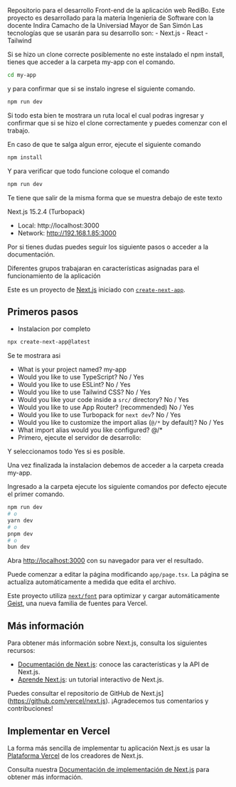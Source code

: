 Repositorio para el desarrollo Front-end de la aplicación web RediBo. Este proyecto es desarrollado para la materia Ingenieria de Software con la docente Indira Camacho de la Universiad Mayor de San Simón
Las tecnologías que se usarán para su desarrollo son:
    - Next.js
    - React
    - Tailwind

Si se hizo un clone correcte posiblemente no este instalado el npm install, tienes que acceder a la carpeta my-app con el comando.

```bash
cd my-app
```
y para confirmar que si se instalo ingrese el siguiente comando.
```bash
npm run dev
```
Si todo esta bien te mostrara un ruta local el cual podras ingresar y confirmar que si se hizo el clone correctamente
y puedes comenzar con el trabajo.

En caso de que te salga algun error, ejecute el siguiente comando 

```bash
npm install
```
Y para verificar que todo funcione coloque el comando
```bash
npm run dev
```
Te tiene que salir de la misma forma que se muestra debajo de este texto

Next.js 15.2.4 (Turbopack)
   - Local:        http://localhost:3000
   - Network:      http://192.168.1.85:3000


Por si tienes dudas puedes seguir los siguiente pasos o acceder a la documentación.

Diferentes grupos trabajaran en características asignadas para el funcionamiento de la aplicación

Este es un proyecto de [Next.js](https://nextjs.org) iniciado con [`create-next-app`](https://nextjs.org/docs/app/api-reference/cli/create-next-app).

## Primeros pasos

- Instalacion por completo 

```bash
npx create-next-app@latest
```
Se te mostrara asi

- What is your project named? my-app
- Would you like to use TypeScript? No / Yes
- Would you like to use ESLint? No / Yes
- Would you like to use Tailwind CSS? No / Yes
- Would you like your code inside a `src/` directory? No / Yes
- Would you like to use App Router? (recommended) No / Yes
- Would you like to use Turbopack for `next dev`?  No / Yes
- Would you like to customize the import alias (`@/*` by default)? No / Yes
- What import alias would you like configured? @/*
- Primero, ejecute el servidor de desarrollo:

Y seleccionamos todo Yes si es posible.

Una vez finalizada la instalacion debemos de acceder a la carpeta creada my-app.

Ingresado a la carpeta ejecute los siguiente comandos por defecto ejecute el primer comando.

```bash
npm run dev
# o
yarn dev
# o
pnpm dev
# o
bun dev
```

Abra [http://localhost:3000](http://localhost:3000) con su navegador para ver el resultado.

Puede comenzar a editar la página modificando `app/page.tsx`. La página se actualiza automáticamente a medida que edita el archivo.

Este proyecto utiliza [`next/font`](https://nextjs.org/docs/app/building-your-application/optimizing/fonts) para optimizar y cargar automáticamente [Geist](https://vercel.com/font), una nueva familia de fuentes para Vercel.

## Más información

Para obtener más información sobre Next.js, consulta los siguientes recursos:

- [Documentación de Next.js](https://nextjs.org/docs): conoce las características y la API de Next.js.
- [Aprende Next.js](https://nextjs.org/learn): un tutorial interactivo de Next.js.

Puedes consultar el repositorio de GitHub de Next.js](https://github.com/vercel/next.js). ¡Agradecemos tus comentarios y contribuciones!

## Implementar en Vercel

La forma más sencilla de implementar tu aplicación Next.js es usar la [Plataforma Vercel](https://vercel.com/new?utm_medium=default-template&filter=next.js&utm_source=create-next-app&utm_campaign=create-next-app-readme) de los creadores de Next.js.

Consulta nuestra [Documentación de implementación de Next.js](https://nextjs.org/docs/app/building-your-application/deploying) para obtener más información.